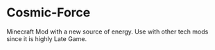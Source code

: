 Cosmic-Force
============

Minecraft Mod with a new source of energy. Use with other tech mods since it is highly Late Game.
